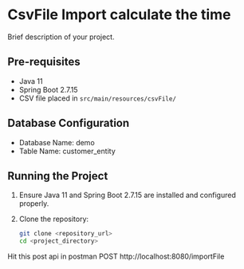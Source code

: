 # CsvFile Import calculate the time

Brief description of your project.

## Pre-requisites

- Java 11
- Spring Boot 2.7.15
- CSV file placed in `src/main/resources/csvFile/`

## Database Configuration

- Database Name: demo
- Table Name: customer_entity

## Running the Project

1. Ensure Java 11 and Spring Boot 2.7.15 are installed and configured properly.
2. Clone the repository:

   ```bash
   git clone <repository_url>
   cd <project_directory>
Hit this post api in postman
   POST http://localhost:8080/importFile

